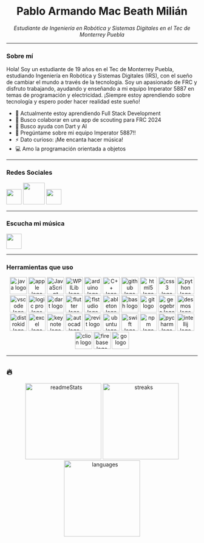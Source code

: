
<div align="center">
  <h1>Pablo Armando Mac Beath Milián</h1>
  <p><em>Estudiante de Ingeniería en Robótica y Sistemas Digitales en el Tec de Monterrey Puebla</em></p>
</div>

---

### Sobre mí

Hola! Soy un estudiante de 19 años en el Tec de Monterrey Puebla, estudiando Ingeniería en Robótica y Sistemas Digitales (IRS), con el sueño de cambiar el mundo a través de la tecnología. Soy un apasionado de FRC y disfruto trabajando, ayudando y enseñando a mi equipo Imperator 5887 en temas de programación y electricidad. ¡Siempre estoy aprendiendo sobre tecnología y espero poder hacer realidad este sueño!

- 🌱 Actualmente estoy aprendiendo Full Stack Development
- 👫 Busco colaborar en una app de scouting para FRC 2024
- 🤔 Busco ayuda con Dart y AI
- 💬 Pregúntame sobre mi equipo Imperator 5887!!
- ⚡ Dato curioso: ¡Me encanta hacer música!
- 💻 Amo la programación orientada a objetos

---

### Redes Sociales

<div align="left">
<a href="https://www.instagram.com/armando_mm09/" target="_blank"><img src="https://www.unipile.com/wp-content/uploads/2022/09/logo_instagram.png" height="40" width="auto"></a>
<a href="https://x.com/armando_mac09?s=21&t=A9pjBMx9PGJFV8YaaD6oQg" target="_blank"><img src="https://assets.stickpng.com/images/580b57fcd9996e24bc43c53e.png" height="57" width="auto"></a>
<a href="https://discord.com/users/427683569465425931" target="_blank"><img src="https://assets-global.website-files.com/6257adef93867e50d84d30e2/636e0a6a49cf127bf92de1e2_icon_clyde_blurple_RGB.png" height="40" width="auto"></a>
</div>

---

### Escucha mi música

<div align="left">
<a href="https://open.spotify.com/artist/0MeoRldwVegwqxGbW57v55?si=raoOByCbSo28vlMHtnWvXQ" target="_blank"><img src="https://upload.wikimedia.org/wikipedia/commons/thumb/1/19/Spotify_logo_without_text.svg/2048px-Spotify_logo_without_text.svg.png" height="40" width="auto"></a>
</div>


---

### Herramientas que uso

<div align="center">
<img src="https://cdn.jsdelivr.net/gh/devicons/devicon/icons/java/java-original.svg" height="45" alt="java logo"/>
<img src="https://cdn.jsdelivr.net/gh/devicons/devicon/icons/apple/apple-original.svg" height="45" alt="apple logo"/>
<img src="https://cdn.jsdelivr.net/gh/devicons/devicon/icons/javascript/javascript-original.svg" height="45" alt="JavaScript logo"/>
<img src="https://images.squarespace-cdn.com/content/v1/5d4b06a67cd3580001ded283/1565198481601-L50L62A0MO6KS6XHSY3P/WPILibDev.png" height="45" alt="WPILib logo"/>
<img src="https://cdn.jsdelivr.net/gh/devicons/devicon/icons/arduino/arduino-original.svg" height="45" alt="arduino logo"/>
<img src="https://cdn.jsdelivr.net/gh/devicons/devicon/icons/cplusplus/cplusplus-original.svg" height="45" alt="C++ logo"/>
<img src="https://cdn.jsdelivr.net/gh/devicons/devicon/icons/github/github-original.svg" height="45" alt="github logo"/>
<img src="https://cdn.jsdelivr.net/gh/devicons/devicon/icons/html5/html5-original.svg" height="45" alt="html5 logo"/>
<img src="https://upload.wikimedia.org/wikipedia/commons/thumb/6/62/CSS3_logo.svg/2048px-CSS3_logo.svg.png" height="45" alt="css3 logo"/>
<img src="https://cdn.jsdelivr.net/gh/devicons/devicon/icons/python/python-original.svg" height="45" alt="python logo"/>
<img src="https://cdn.jsdelivr.net/gh/devicons/devicon/icons/vscode/vscode-original.svg" height="45" alt="vscode logo"/>
<img src="https://upload.wikimedia.org/wikipedia/en/c/c7/Logic_Pro_icon.png" height="45" alt="logic pro logo"/>
<img src="https://cdn.jsdelivr.net/gh/devicons/devicon/icons/dart/dart-original.svg" height="45" alt="dart logo"/>
<img src="https://cdn.jsdelivr.net/gh/devicons/devicon/icons/flutter/flutter-original.svg" height="45" alt="flutter logo"/>
<img src="https://www.image-line.com/wp-content/themes/intracto/build/images/fl-fruit-logo.png" height="45" alt="flstudio logo"/>
<img src="https://i.redd.it/3ru0ufljlc021.png" height="45" alt="ableton logo"/>
<img src="https://cdn.jsdelivr.net/gh/devicons/devicon/icons/bash/bash-original.svg" height="45" alt="bash logo"/>
<img src="https://cdn.jsdelivr.net/gh/devicons/devicon/icons/git/git-original.svg" height="45" alt="git logo"/>
<img src="https://upload.wikimedia.org/wikipedia/commons/thumb/5/57/Geogebra.svg/1200px-Geogebra.svg.png" height="45" alt="geogebra logo"/>
<img src="https://preview.redd.it/8pubh285syd61.png?width=4096&format=png&auto=webp&s=6881b6aab2ba56d4c7e45b15201e181489330362" height="45" alt="desmos logo"/>
<img src="https://distrokid.com/images/distrokid_gremlin_small.png" height="45" alt="distrokid logo"/>
<img src="https://upload.wikimedia.org/wikipedia/commons/thumb/3/34/Microsoft_Office_Excel_%282019%E2%80%93present%29.svg/2203px-Microsoft_Office_Excel_%282019%E2%80%93present%29.svg.png" height="45" alt="excel logo"/>
<img src="https://help.apple.com/assets/649B288FBEEB899ECF080839/649B289338E6B171A100ADC8/en_US/97f5f4dfe6df84d78caacff68ec63538.png" height="45" alt="keynote logo"/>
<img src="https://seeklogo.com/images/A/autocad-logo-C9817CB828-seeklogo.com.png" height="45" alt="autocad logo"/>
<img src="https://www.seiler-ds.com/wp-content/uploads/sites/11/2023/07/autodesk_revit-logo-1.png" height="45" alt="revit logo"/>
<img src="https://www.xilinx.com/content/xilinx/en/products/design-tools/embedded-software/ubuntu/_jcr_content/root/parsysFullWidth/xilinxflexibleslab/xilinxflexibleslab-parsys/xilinxcolumns_149128/childParsys-2/xilinximage.img.png/1629757312962.png" height="45" alt="ubuntu logo"/>
<img src="https://cdn.freebiesupply.com/logos/large/2x/swift-15-logo-svg-vector.svg" height="45" alt="swift logo"/>
<img src="https://seeklogo.com/images/N/npm-logo-01B8642EDD-seeklogo.com.png" height="45" alt="npm logo"/>
<img src="https://upload.wikimedia.org/wikipedia/commons/thumb/1/1d/PyCharm_Icon.svg/1200px-PyCharm_Icon.svg.png" height="45" alt="pycharm logo"/>
<img src="https://upload.wikimedia.org/wikipedia/commons/thumb/9/9c/IntelliJ_IDEA_Icon.svg/2048px-IntelliJ_IDEA_Icon.svg.png" height="45" alt="intellij logo"/>
<img src="https://static-00.iconduck.com/assets.00/clion-icon-512x512-tvyolucv.png" height="45" alt="clion logo"/>
<img src="https://cdn.iconscout.com/icon/free/png-256/free-firebase-3628772-3030134.png" height="45" alt="firebase logo"/>
<img src="https://seeklogo.com/images/G/go-logo-046185B647-seeklogo.com.png" height="45" alt="go logo"/>
</div>

---

## 🔥

<div align="center">
  <img src="https://github-readme-stats.vercel.app/api?username=armandomm09&theme=chartreuse-dark&show_icons=true&hide_border=true&count_private=true" alt="readmeStats" height="200"/>
  <img src="https://github-readme-streak-stats.herokuapp.com/?user=armandomm09&theme=chartreuse-dark&hide_border=true" alt="streaks" height="200" />
  <img src="https://github-readme-stats.vercel.app/api/top-langs/?username=armandomm09&theme=chartreuse-dark&show_icons=true&hide_border=true&layout=compact" alt="languages" height="200" />
</div>
